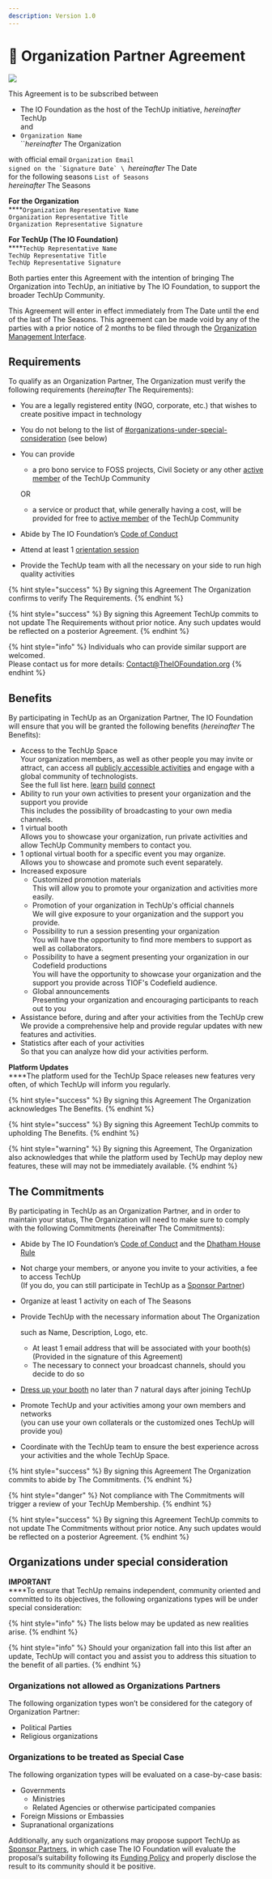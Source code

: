 ```yaml
---
description: Version 1.0
---
```


# 🤝 Organization Partner Agreement

![](https://686492558-files.gitbook.io/\~/files/v0/b/gitbook-x-prod.appspot.com/o/spaces%2F-M\_K54SuAkrrbCKMqyze%2Fuploads%2FXbjQAueChyhYoMcljave%2F\[TIOF%20TU]%20Comms%20\[I]%20Document%20Header%20ENG%20v1.0.png?alt=media\&token=e580ced9-a57e-4946-9305-74365e3ed848)

This Agreement is to be subscribed between

* The IO Foundation as the host of the TechUp initiative, _hereinafter_ TechUp\
  and
* `Organization Name`\
  ``_hereinafter_ The Organization

with official email `Organization Email` \
``signed on the `Signature Date` \
``_hereinafter_ The Date\
for the following seasons `List of Seasons` \
_hereinafter_ The Seasons

**For the Organization**\
****`Organization Representative Name`\
`Organization Representative Title`\
`Organization Representative Signature`

**For TechUp (The IO Foundation)**\
****`TechUp Representative Name`\
`TechUp Representative Title`\
`TechUp Representative Signature`

Both parties enter this Agreement with the intention of bringing The Organization into TechUp, an initiative by The IO Foundation, to support the broader TechUp Community.

This Agreement will enter in effect immediately from The Date until the end of the last of The Seasons. This agreement can be made void by any of the parties with a prior notice of 2 months to be filed through the [Organization Management Interface](https://tiof.click/TUTarianOrganizationLifecycleManagement).

## Requirements <a href="#requirements" id="requirements"></a>

To qualify as an Organization Partner, The Organization must verify the following requirements (_hereinafter_ The Requirements):

* You are a legally registered entity (NGO, corporate, etc.) that wishes to create positive impact in technology
* You do not belong to the list of [#organizations-under-special-consideration](organization-partner-agreement.md#organizations-under-special-consideration "mention") (see below)
*   You can provide

    * a pro bono service to FOSS projects, Civil Society or any other [active member](../../about/introduction/terminology.md#active-member) of the TechUp Community

    OR

    * a service or product that, while generally having a cost, will be provided for free to [active member](../../about/introduction/terminology.md#active-member) of the TechUp Community
* Abide by The IO Foundation’s [Code of Conduct](https://tiof.click/TIOFPolicyCoC)
* Attend at least 1 [orientation session](../../activities/space-management/orientation-sessions.md)
* Provide the TechUp team with all the necessary on your side to run high quality activities

{% hint style="success" %}
By signing this Agreement The Organization confirms to verify The Requirements.
{% endhint %}

{% hint style="success" %}
By signing this Agreement TechUp commits to not update The Requirements without prior notice. Any such updates would be reflected on a posterior Agreement.
{% endhint %}

{% hint style="info" %}
Individuals who can provide similar support are welcomed.\
Please contact us for more details: Contact@TheIOFoundation.org
{% endhint %}

## Benefits

By participating in TechUp as an Organization Partner, The IO Foundation will ensure that you will be granted the following benefits (_hereinafter_ The Benefits):

* Access to the TechUp Space\
  Your organization members, as well as other people you may invite or attract, can access all [publicly accessible activities](../../about/introduction/terminology.md#publicly-accessible-activity) and engage with a global community of technologists.\
  See the full list here. [learn](../../activities/learn/ "mention") [build](../../activities/build/ "mention") [connect](../../activities/connect/ "mention")
* Ability to run your own activities to present your organization and the support you provide \
  This includes the possibility of broadcasting to your own media channels.
* 1 virtual booth\
  Allows you to showcase your organization, run private activities and allow TechUp Community members to contact you.
* 1 optional virtual booth for a specific event you may organize.\
  Allows you to showcase and promote such event separately.
* Increased exposure
  * Customized promotion materials\
    This will allow you to promote your organization and activities more easily.
  * Promotion of your organization in TechUp's official channels\
    We will give exposure to your organization and the support you provide.
  * Possibility to run a session presenting your organization\
    You will have the opportunity to find more members to support as well as collaborators.
  * Possibility to have a segment presenting your organization in our Codefield productions\
    You will have the opportunity to showcase your organization and the support you provide across TIOF's Codefield audience.
  * Global announcements\
    Presenting your organization and encouraging participants to reach out to you
* Assistance before, during and after your activities from the TechUp crew\
  We provide a comprehensive help and provide regular updates with new features and activities.
* Statistics after each of your activities\
  So that you can analyze how did your activities perform.

**Platform Updates**\
****The platform used for the TechUp Space releases new features very often, of which TechUp will inform you regularly.

{% hint style="success" %}
By signing this Agreement The Organization acknowledges The Benefits.
{% endhint %}

{% hint style="success" %}
By signing this Agreement TechUp commits to upholding The Benefits.
{% endhint %}

{% hint style="warning" %}
By signing this Agreement, The Organization also acknowledges that while the platform used by TechUp may deploy new features, these will may not be immediately available.
{% endhint %}

## The Commitments

By participating in TechUp as an Organization Partner, and in order to maintain your status, The Organization will need to make sure to comply with the following Commitments (hereinafter The Commitments):

* Abide by The IO Foundation’s [Code of Conduct](https://tiof.click/TIOFPolicyCoC) and the [Dhatham House Rule](broken-reference)
* Not charge your members, or anyone you invite to your activities, a fee to access TechUp\
  (If you do, you can still participate in TechUp as a [Sponsor Partner](../sponsors/))
* Organize at least 1 activity on each of The Seasons
*   Provide TechUp with the necessary information about The Organization

    such as Name, Description, Logo, etc.

    * At least 1 email address that will be associated with your booth(s)\
      (Provided in the signature of this Agreement)
    * The necessary to connect your broadcast channels, should you decide to do so
* [Dress up your booth](https://help.airmeet.com/support/solutions/articles/82000443874-how-to-setup-booths-in-airmeet) no later than 7 natural days after joining TechUp
* Promote TechUp and your activities among your own members and networks\
  (you can use your own collaterals or the customized ones TechUp will provide you)
* Coordinate with the TechUp team to ensure the best experience across your activities and the whole TechUp Space.

{% hint style="success" %}
By signing this Agreement The Organization commits to abide by The Commitments.
{% endhint %}

{% hint style="danger" %}
Not compliance with The Commitments will trigger a review of your TechUp Membership.
{% endhint %}

{% hint style="success" %}
By signing this Agreement TechUp commits to not update The Commitments without prior notice. Any such updates would be reflected on a posterior Agreement.
{% endhint %}

## Organizations under special consideration

**IMPORTANT**\
****To ensure that TechUp remains independent, community oriented and committed to its objectives, the following organizations types will be under special consideration:

{% hint style="info" %}
The lists below may be updated as new realities arise.
{% endhint %}

{% hint style="info" %}
Should your organization fall into this list after an update, TechUp will contact you and assist you to address this situation to the benefit of all parties.
{% endhint %}

### Organizations not allowed as Organizations Partners

The following organization types won’t be considered for the category of Organization Partner:

* Political Parties
* Religious organizations

### Organizations to be treated as Special Case

The following organization types will be evaluated on a case-by-case basis:

* Governments
  * Ministries
  * Related Agencies or otherwise participated companies
* Foreign Missions or Embassies
* Supranational organizations

Additionally, any such organizations may propose support TechUp as [Sponsor Partners](../sponsors/), in which case The IO Foundation will evaluate the proposal’s suitability following its [Funding Policy](https://tiof.click/TIOFPolicyFunding) and properly disclose the result to its community should it be positive.
